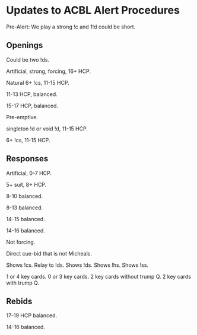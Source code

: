 # Updates to ACBL Alert Procedures

Pre-Alert: We play a strong !c and 1!d could be short.

## Openings

Could be two !ds.

Artificial, strong, forcing, 16+ HCP.

Natural 6+ !cs, 11-15 HCP.

11-13 HCP, balanced.

15-17 HCP, balanced.

Pre-emptive.

singleton !d or void !d, 11-15 HCP.

6+ !cs, 11-15 HCP.

## Responses

Artificial, 0-7 HCP.

5+ suit, 8+ HCP.

8-10 balanced.

8-13 balanced.

14-15 balanced.

14-16 balanced.

Not forcing.

Direct cue-bid that is not Micheals.

Shows !cs.
Relay to !ds.
Shows !ds.
Shows !hs.
Shows !ss.

1 or 4 key cards.
0 or 3 key cards.
2 key cards without trump Q.
2 key cards with trump Q.

## Rebids

17-19 HCP balanced.

14-16 balanced.
